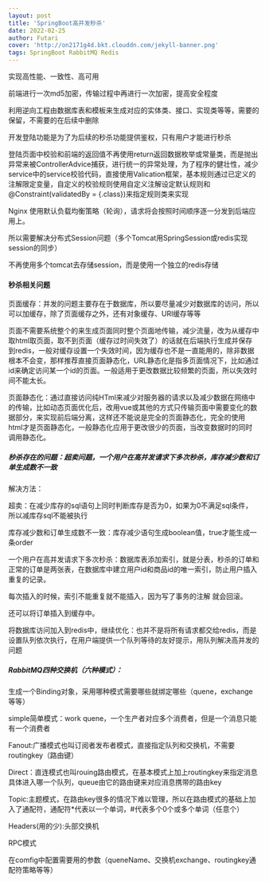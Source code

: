 ```yaml
---
layout: post
title: 'SpringBoot高并发秒杀'
date: 2022-02-25
author: Futari
cover: 'http://on2171g4d.bkt.clouddn.com/jekyll-banner.png'
tags: SpringBoot RabbitMQ Redis
---
```

实现高性能、一致性、高可用	

前端进行一次md5加密，传输过程中再进行一次加密，提高安全程度

利用逆向工程由数据库表和模板来生成对应的实体类、接口、实现类等等，需要的保留，不需要的在后续中删除

开发登陆功能是为了为后续的秒杀功能提供鉴权，只有用户才能进行秒杀

登陆页面中校验和前端的返回值不再使用return返回数据枚举或常量类，而是抛出异常来被ControllerAdvice捕获，进行统一的异常处理，为了程序的健壮性，减少service中的service校验代码，直接使用Valication框架，基本规则通过已定义的注解限定变量，自定义的校验规则使用自定义注解设定默认规则和@Constraint(validatedBy = {.class})来指定规则类来实现

Nginx 使用默认负载均衡策略（轮询），请求将会按照时间顺序逐一分发到后端应用上。

所以需要解决分布式Session问题（多个Tomcat用SpringSession或redis实现session的同步）

不再使用多个tomcat去存储session，而是使用一个独立的redis存储



#### 秒杀相关问题

页面缓存：并发的问题主要存在于数据库，所以要尽量减少对数据库的访问，所以可以加缓存，除了页面缓存之外，还有对象缓存、URl缓存等等

页面不需要系统整个的来生成页面同时整个页面地传输，减少流量，改为从缓存中取html取页面，取不到页面（缓存过时间失效了）的话就在后端执行生成并保存到redis，一般对缓存设置一个失效时间，因为缓存也不是一直能用的，除非数据根本不会变，那样推荐直接页面静态化，URL静态化是指多页面情况下，比如通过id来确定访问某一个id的页面。一般适用于更改数据比较频繁的页面，所以失效时间不能太长。

页面静态化：通过直接访问纯HTml来减少对服务器的请求以及减少数据在网络中的传输，比如动态页面优化后，改用vue或其他的方式只传输页面中需要变化的数据部分，来实现前后端分离，这样还不能说是完全的页面静态化，完全的使用html才是页面静态化，一般静态化应用于更改很少的页面，当改变数据时的同时调用静态化。

##### 秒杀存在的问题：超卖问题，一个用户在高并发请求下多次秒杀，库存减少数和订单生成数不一致

解决方法：

超卖：在减少库存的sql语句上同时判断库存是否为0，如果为0不满足sql条件，所以减库存sql不能被执行

库存减少数和订单生成数不一致：库存减少语句生成boolean值，true才能生成一条order

一个用户在高并发请求下多次秒杀：数据库表添加索引，就是分表，秒杀的订单和正常的订单是两张表，在数据库中建立用户id和商品id的唯一索引，防止用户插入重复的记录。

每次插入的时候，索引不能重复就不能插入，因为写了事务的注解 就会回滚。

还可以将订单插入到缓存中。







将数据库访问加入到redis中，继续优化：也并不是将所有请求都交给redis，而是设置队列依次执行，在用户端提供一个队列等待的友好提示，用队列解决高并发的问题

##### RabbitMQ四种交换机（六种模式）：

生成一个Binding对象，采用哪种模式需要哪些就绑定哪些（quene，exchange等等）

simple简单模式：work quene，一个生产者对应多个消费者，但是一个消息只能有一个消费者

Fanout:广播模式也叫订阅者发布者模式，直接指定队列和交换机，不需要routingkey（路由键）

Direct：直连模式也叫rouing路由模式，在基本模式上加上routingkey来指定消息具体进入哪一个队列，queue由它的路由键来对应消息携带的路由key

Topic:主题模式，在路由key很多的情况下难以管理，所以在路由模式的基础上加入了通配符，通配符*代表以一个单词，#代表多个0个或多个单词（任意个）

Headers(用的少):头部交换机

RPC模式

在comfig中配置需要用的参数（queneName、交换机exchange、routingkey通配符策略等等）


